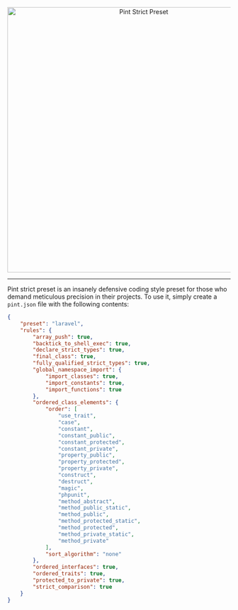 <p align="center">
    <img src="https://raw.githubusercontent.com/nunomaduro/pint-strict-preset/main/art/banner.png" width="600" alt="Pint Strict Preset">
</p>

------

Pint strict preset is an insanely defensive coding style preset for those who demand meticulous precision in their projects. To use it, simply create a `pint.json` file with the following contents:

```json
{
    "preset": "laravel",
    "rules": {
        "array_push": true,
        "backtick_to_shell_exec": true,
        "declare_strict_types": true,
        "final_class": true,
        "fully_qualified_strict_types": true,
        "global_namespace_import": {
            "import_classes": true,
            "import_constants": true,
            "import_functions": true
        },
        "ordered_class_elements": {
            "order": [
                "use_trait",
                "case",
                "constant",
                "constant_public",
                "constant_protected",
                "constant_private",
                "property_public",
                "property_protected",
                "property_private",
                "construct",
                "destruct",
                "magic",
                "phpunit",
                "method_abstract",
                "method_public_static",
                "method_public",
                "method_protected_static",
                "method_protected",
                "method_private_static",
                "method_private"
            ],
            "sort_algorithm": "none"
        },
        "ordered_interfaces": true,
        "ordered_traits": true,
        "protected_to_private": true,
        "strict_comparison": true
    }
}
```
